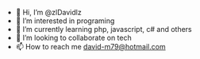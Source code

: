 - 👋 Hi, I’m @zlDavidlz
- 👀 I’m interested in programing
- 🌱 I’m currently learning php, javascript, c# and others
- 💞️ I’m looking to collaborate on tech
- 📫 How to reach me david-m79@hotmail.com

<!---
zlDavidlz/zlDavidlz is a ✨ special ✨ repository because its `README.md` (this file) appears on your GitHub profile.
You can click the Preview link to take a look at your changes.
--->
